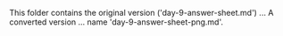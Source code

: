 This folder contains the original version ('day-9-answer-sheet.md') ...
A converted version ... name 'day-9-answer-sheet-png.md'.